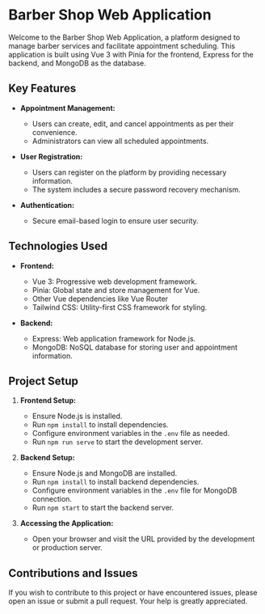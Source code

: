 # Barber Shop Web Application

Welcome to the Barber Shop Web Application, a platform designed to manage barber services and facilitate appointment scheduling. This application is built using Vue 3 with Pinia for the frontend, Express for the backend, and MongoDB as the database.

## Key Features

- **Appointment Management:**
  - Users can create, edit, and cancel appointments as per their convenience.
  - Administrators can view all scheduled appointments.

- **User Registration:**
  - Users can register on the platform by providing necessary information.
  - The system includes a secure password recovery mechanism.

- **Authentication:**
  - Secure email-based login to ensure user security.

## Technologies Used

- **Frontend:**
  - Vue 3: Progressive web development framework.
  - Pinia: Global state and store management for Vue.
  - Other Vue dependencies like Vue Router
  - Tailwind CSS: Utility-first CSS framework for styling.

- **Backend:**
  - Express: Web application framework for Node.js.
  - MongoDB: NoSQL database for storing user and appointment information.

## Project Setup

1. **Frontend Setup:**
   - Ensure Node.js is installed.
   - Run `npm install` to install dependencies.
   - Configure environment variables in the `.env` file as needed.
   - Run `npm run serve` to start the development server.

2. **Backend Setup:**
   - Ensure Node.js and MongoDB are installed.
   - Run `npm install` to install backend dependencies.
   - Configure environment variables in the `.env` file for MongoDB connection.
   - Run `npm start` to start the backend server.

3. **Accessing the Application:**
   - Open your browser and visit the URL provided by the development or production server.

## Contributions and Issues

If you wish to contribute to this project or have encountered issues, please open an issue or submit a pull request. Your help is greatly appreciated.


